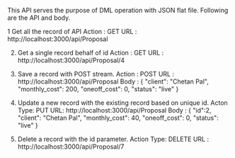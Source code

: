 This API serves the purpose of DML operation with JSON flat file.
Following are the API and body. 

1 Get all the record of API
    Action : GET
    URL : http://localhost:3000/api/Proposal

2. Get a single record behalf of id
    Action : GET
    URL : http://localhost:3000/api/Proposal/4

3. Save a record with POST stream.
    Action : POST
    URL : http://localhost:3000/api/Proposal
    Body : {
         "client": "Chetan Pal",
          "monthly_cost": 200,
          "oneoff_cost": 0,
          "status": "live"
}

4. Update a new record with the existing record based on unique id.
     Acton Type: PUT
     URL: http://localhost:3000/api/Proposal
     Body : {
	    "id":2,
        "client": "Chetan Pal",
        "monthly_cost": 40,
        "oneoff_cost": 0,
        "status": "live"
     }

 5. Delete a record with the id parameter.
    Action Type: DELETE
    URL : http://localhost:3000/api/Proposal/7

